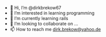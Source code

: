 - 👋 Hi, I’m @dirkbrekow67
- 👀 I’m interested in learning programming
- 🌱 I’m currently learning rails
- 💞️ I’m looking to collaborate on ...
- 📫 How to reach me dirk.brekow@yahoo.de

<!---
dirkbrekow67/dirkbrekow67 is a ✨ special ✨ repository because its `README.md` (this file) appears on your GitHub profile.
You can click the Preview link to take a look at your changes.
--->
